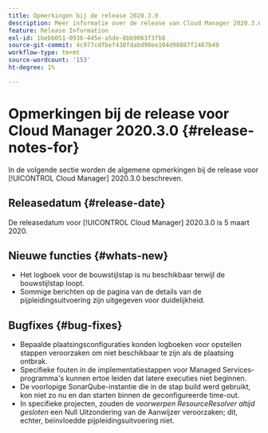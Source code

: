 ```yaml
---
title: Opmerkingen bij de release 2020.3.0
description: Meer informatie over de release van Cloud Manager 2020.3.0
feature: Release Information
exl-id: 1bebb051-0936-445e-a5de-8bb9063f3fb8
source-git-commit: 4c977cdfbef438fdabd90ee104d98887f2467b49
workflow-type: tm+mt
source-wordcount: '153'
ht-degree: 1%

---
```


# Opmerkingen bij de release voor Cloud Manager 2020.3.0 {#release-notes-for}

In de volgende sectie worden de algemene opmerkingen bij de release voor [!UICONTROL Cloud Manager] 2020.3.0 beschreven.

## Releasedatum {#release-date}

De releasedatum voor [!UICONTROL Cloud Manager] 2020.3.0 is 5 maart 2020.

## Nieuwe functies {#whats-new}

* Het logboek voor de bouwstijlstap is nu beschikbaar terwijl de bouwstijlstap loopt.
* Sommige berichten op de pagina van de details van de pijpleidingsuitvoering zijn uitgegeven voor duidelijkheid.

## Bugfixes {#bug-fixes}

* Bepaalde plaatsingsconfiguraties konden logboeken voor opstellen stappen veroorzaken om niet beschikbaar te zijn als de plaatsing ontbrak.
* Specifieke fouten in de implementatiestappen voor Managed Services-programma&#39;s kunnen ertoe leiden dat latere executies niet beginnen.
* De voorlopige SonarQube-instantie die in de stap build werd gebruikt, kon niet zo nu en dan starten binnen de geconfigureerde time-out.
* In specifieke projecten, zouden de *voorwerpen ResourceResolver altijd gesloten* een Null Uitzondering van de Aanwijzer veroorzaken; dit, echter, beïnvloedde pijpleidingsuitvoering niet.
